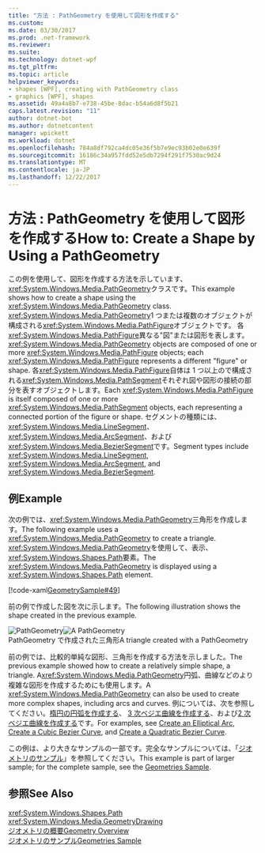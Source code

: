 ```yaml
---
title: "方法 : PathGeometry を使用して図形を作成する"
ms.custom: 
ms.date: 03/30/2017
ms.prod: .net-framework
ms.reviewer: 
ms.suite: 
ms.technology: dotnet-wpf
ms.tgt_pltfrm: 
ms.topic: article
helpviewer_keywords:
- shapes [WPF], creating with PathGeometry class
- graphics [WPF], shapes
ms.assetid: 49a4a8b7-e738-45be-8dac-b54a6d8f5b21
caps.latest.revision: "11"
author: dotnet-bot
ms.author: dotnetcontent
manager: wpickett
ms.workload: dotnet
ms.openlocfilehash: 784a8df792ca4dc05e36f5b7e9ec93b02e0e639f
ms.sourcegitcommit: 16186c34a957fdd52e5db7294f291f7530ac9d24
ms.translationtype: MT
ms.contentlocale: ja-JP
ms.lasthandoff: 12/22/2017
---
```

# <a name="how-to-create-a-shape-by-using-a-pathgeometry"></a><span data-ttu-id="826f4-102">方法 : PathGeometry を使用して図形を作成する</span><span class="sxs-lookup"><span data-stu-id="826f4-102">How to: Create a Shape by Using a PathGeometry</span></span>
<span data-ttu-id="826f4-103">この例を使用して、図形を作成する方法を示しています、<xref:System.Windows.Media.PathGeometry>クラスです。</span><span class="sxs-lookup"><span data-stu-id="826f4-103">This example shows how to create a shape using the <xref:System.Windows.Media.PathGeometry> class.</span></span> <span data-ttu-id="826f4-104"><xref:System.Windows.Media.PathGeometry>1 つまたは複数のオブジェクトが構成される<xref:System.Windows.Media.PathFigure>オブジェクトです。 各<xref:System.Windows.Media.PathFigure>異なる"図"または図形を表します。</span><span class="sxs-lookup"><span data-stu-id="826f4-104"><xref:System.Windows.Media.PathGeometry> objects are composed of one or more <xref:System.Windows.Media.PathFigure> objects; each <xref:System.Windows.Media.PathFigure> represents a different "figure" or shape.</span></span> <span data-ttu-id="826f4-105">各<xref:System.Windows.Media.PathFigure>自体は 1 つ以上ので構成される<xref:System.Windows.Media.PathSegment>それぞれ図や図形の接続の部分を表すオブジェクトします。</span><span class="sxs-lookup"><span data-stu-id="826f4-105">Each <xref:System.Windows.Media.PathFigure> is itself composed of one or more <xref:System.Windows.Media.PathSegment> objects, each representing a connected portion of the figure or shape.</span></span> <span data-ttu-id="826f4-106">セグメントの種類には、 <xref:System.Windows.Media.LineSegment>、 <xref:System.Windows.Media.ArcSegment>、および<xref:System.Windows.Media.BezierSegment>です。</span><span class="sxs-lookup"><span data-stu-id="826f4-106">Segment types include <xref:System.Windows.Media.LineSegment>, <xref:System.Windows.Media.ArcSegment>, and <xref:System.Windows.Media.BezierSegment>.</span></span>  
  
## <a name="example"></a><span data-ttu-id="826f4-107">例</span><span class="sxs-lookup"><span data-stu-id="826f4-107">Example</span></span>  
 <span data-ttu-id="826f4-108">次の例では、<xref:System.Windows.Media.PathGeometry>三角形を作成します。</span><span class="sxs-lookup"><span data-stu-id="826f4-108">The following example uses a <xref:System.Windows.Media.PathGeometry> to create a triangle.</span></span> <span data-ttu-id="826f4-109"><xref:System.Windows.Media.PathGeometry>を使用して、表示、<xref:System.Windows.Shapes.Path>要素。</span><span class="sxs-lookup"><span data-stu-id="826f4-109">The  <xref:System.Windows.Media.PathGeometry> is displayed using a <xref:System.Windows.Shapes.Path> element.</span></span>  
  
 [!code-xaml[GeometrySample#49](../../../../samples/snippets/csharp/VS_Snippets_Wpf/GeometrySample/CS/pathgeometryexample.xaml#49)]  
  
 <span data-ttu-id="826f4-110">前の例で作成した図を次に示します。</span><span class="sxs-lookup"><span data-stu-id="826f4-110">The following illustration shows the shape created in the previous example.</span></span>  
  
 <span data-ttu-id="826f4-111">![PathGeometry](../../../../docs/framework/wpf/graphics-multimedia/media/wcpsdk-graphicsmm-pathgeometry-triangle.gif "wcpsdk_graphicsmm_pathgeometry_triangle")</span><span class="sxs-lookup"><span data-stu-id="826f4-111">![A PathGeometry](../../../../docs/framework/wpf/graphics-multimedia/media/wcpsdk-graphicsmm-pathgeometry-triangle.gif "wcpsdk_graphicsmm_pathgeometry_triangle")</span></span>  
<span data-ttu-id="826f4-112">PathGeometry で作成された三角形</span><span class="sxs-lookup"><span data-stu-id="826f4-112">A triangle created with a PathGeometry</span></span>  
  
 <span data-ttu-id="826f4-113">前の例では、比較的単純な図形、三角形を作成する方法を示しました。</span><span class="sxs-lookup"><span data-stu-id="826f4-113">The previous example showed how to create a relatively simple shape, a triangle.</span></span> <span data-ttu-id="826f4-114">A<xref:System.Windows.Media.PathGeometry>円弧、曲線などのより複雑な図形を作成するためにも使用します。</span><span class="sxs-lookup"><span data-stu-id="826f4-114">A <xref:System.Windows.Media.PathGeometry> can also be used to create more complex shapes, including arcs and curves.</span></span> <span data-ttu-id="826f4-115">例については、次を参照してください。[楕円の円弧を作成する](../../../../docs/framework/wpf/graphics-multimedia/how-to-create-an-elliptical-arc.md)、 [3 次ベジエ曲線を作成する](../../../../docs/framework/wpf/graphics-multimedia/how-to-create-a-cubic-bezier-curve.md)、および[2 次ベジエ曲線を作成する](../../../../docs/framework/wpf/graphics-multimedia/how-to-create-a-quadratic-bezier-curve.md)です。</span><span class="sxs-lookup"><span data-stu-id="826f4-115">For examples, see [Create an Elliptical Arc](../../../../docs/framework/wpf/graphics-multimedia/how-to-create-an-elliptical-arc.md), [Create a Cubic Bezier Curve](../../../../docs/framework/wpf/graphics-multimedia/how-to-create-a-cubic-bezier-curve.md), and [Create a Quadratic Bezier Curve](../../../../docs/framework/wpf/graphics-multimedia/how-to-create-a-quadratic-bezier-curve.md).</span></span>  
  
 <span data-ttu-id="826f4-116">この例は、より大きなサンプルの一部です。完全なサンプルについては、「[ジオメトリのサンプル](http://go.microsoft.com/fwlink/?LinkID=159989)」を参照してください。</span><span class="sxs-lookup"><span data-stu-id="826f4-116">This example is part of larger sample; for the complete sample, see the [Geometries Sample](http://go.microsoft.com/fwlink/?LinkID=159989).</span></span>  
  
## <a name="see-also"></a><span data-ttu-id="826f4-117">参照</span><span class="sxs-lookup"><span data-stu-id="826f4-117">See Also</span></span>  
 <xref:System.Windows.Shapes.Path>  
 <xref:System.Windows.Media.GeometryDrawing>  
 [<span data-ttu-id="826f4-118">ジオメトリの概要</span><span class="sxs-lookup"><span data-stu-id="826f4-118">Geometry Overview</span></span>](../../../../docs/framework/wpf/graphics-multimedia/geometry-overview.md)  
 [<span data-ttu-id="826f4-119">ジオメトリのサンプル</span><span class="sxs-lookup"><span data-stu-id="826f4-119">Geometries Sample</span></span>](http://go.microsoft.com/fwlink/?LinkID=159989)
